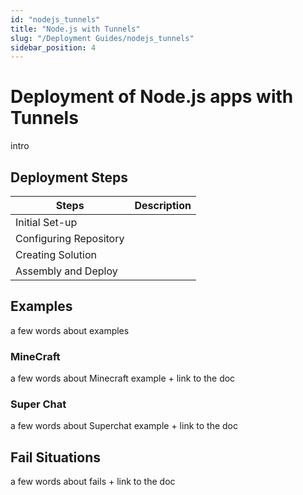 ```yaml
---
id: "nodejs_tunnels"
title: "Node.js with Tunnels"
slug: "/Deployment Guides/nodejs_tunnels"
sidebar_position: 4
---
```


# Deployment of Node.js apps with Tunnels

intro

## Deployment Steps

| Steps                  | Description |
|------------------------|-------------|
| Initial Set-up         |             |
| Configuring Repository |             |
| Creating Solution      |             |
| Assembly and Deploy    |             |

## Examples

a few words about examples

### MineCraft

a few words about Minecraft example + link to the doc

### Super Chat

a few words about Superchat example + link to the doc

## Fail Situations

a few words about fails + link to the doc

